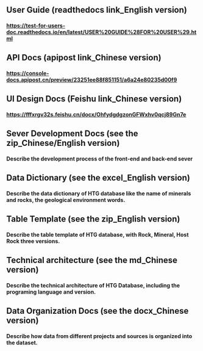 ## User Guide (readthedocs link_English version)
#### https://test-for-users-doc.readthedocs.io/en/latest/USER%20GUIDE%28FOR%20USER%29.html

## API Docs (apipost link_Chinese version)
#### https://console-docs.apipost.cn/preview/23251ee88f851151/a6a24e80235d00f9

## UI Design Docs (Feishu link_Chinese version)
#### https://fffxrgv32s.feishu.cn/docx/OhfydgdgzonGFWxhv0qcj89Gn7e

## Sever Development Docs (see the zip_Chinese/English version)
#### Describe the development process of the front-end and back-end sever

## Data Dictionary (see the excel_English version)
#### Describe the data dictionary of HTG database like the name of minerals and rocks, the geological environment words.

## Table Template (see the zip_English version)
#### Describe the table template of HTG database, with Rock, Mineral, Host Rock three versions.

## Technical architecture (see the md_Chinese version)
#### Describe the technical architecture of HTG Database, including the programing language and version.

## Data Organization Docs (see the docx_Chinese version)
#### Describe how data from different projects and sources is organized into the dataset.
